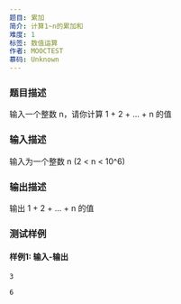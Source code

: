 ```yaml
---
题目: 累加
简介: 计算1~n的累加和
难度: 1
标签: 数值运算
作者: MOOCTEST
慕码: Unknown
---
```


### 题目描述

输入一个整数 n，请你计算 1 + 2 + ... + n 的值

### 输入描述

输入为一个整数 n (2 < n < 10^6)

### 输出描述

输出 1 + 2 + ... + n 的值

### 测试样例

#### 样例1: 输入-输出

```
3
```

```
6
```

